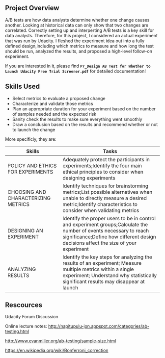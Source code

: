 ## Project Overview
A/B tests are how data analysts determine whether one change causes another. Looking at historical data can only show that two changes are correlated. Correctly setting up and interperting A/B tests is a key skill for data analysts.
Therefore, for this project, I considered an actual experiment that was run by Udacity. I fleshed the experiment idea out into a fully defined design,including which metrics to measure and how long the test should be run, analyzed the results, and proposed a high-level follow-on experiment.

If you are interested in it, please find **`P7_Design AB Test for Whether to Launch Udacity Free Trial Screener.pdf`** for detailed documentation!

## Skills Used
- Select metrics to evaluate a proposed change
- Characterize and validate those metrics
- Plan an appropriate duration for your experiment based on the number of samples needed and the expected risk
- Sanity check the results to make sure everything went smoothly
- Draw a conclusion based on the results and recommend whether or not to launch the change

More specificly, they are: 

Skills | Tasks
--- |---
POLICY AND ETHICS FOR EXPERIMENTS| Adequately protect the participants in experiments;Identify the four main ethical principles to consider when designing experiments
CHOOSING AND CHARACTERIZING METRICS|Identify techniques for brainstorming metrics;List possible alternatives when unable to directly measure a desired metric;Identify characteristics to consider when validating metrics
DESIGNING AN EXPERIMENT|Identify the proper users to be in control and experiment groups;Calculate the number of events necessary to reach significance;Define how different design decisions affect the size of your experiment
ANALYZING RESULTS | Identify the key steps for analyzing the results of an experiment; Measure multiple metrics within a single experiment; Understand why statistically significant results may disappear at launch

## Rescources
Udacity Forum Discussion  

Online lecture notes: http://napitupulu-jon.appspot.com/categories/ab-testing.html  

http://www.evanmiller.org/ab-testing/sample-size.html  

https://en.wikipedia.org/wiki/Bonferroni_correction

